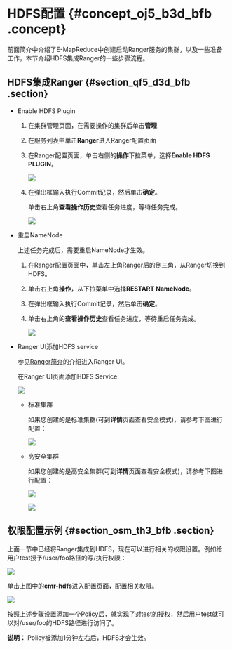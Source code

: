 # HDFS配置 {#concept_oj5_b3d_bfb .concept}

前面简介中介绍了E-MapReduce中创建启动Ranger服务的集群，以及一些准备工作，本节介绍HDFS集成Ranger的一些步骤流程。

## HDFS集成Ranger {#section_qf5_d3d_bfb .section}

-   Enable HDFS Plugin
    1.  在集群管理页面，在需要操作的集群后单击**管理**
    2.  在服务列表中单击**Ranger**进入Ranger配置页面
    3.  在Ranger配置页面，单击右侧的**操作**下拉菜单，选择**Enable HDFS PLUGIN**。

        ![](http://static-aliyun-doc.oss-cn-hangzhou.aliyuncs.com/assets/img/17949/154294488411456_zh-CN.png)

    4.  在弹出框输入执行Commit记录，然后单击**确定**。

        单击右上角**查看操作历史**查看任务进度，等待任务完成。

        ![](http://static-aliyun-doc.oss-cn-hangzhou.aliyuncs.com/assets/img/17949/154294488411459_zh-CN.png)

-   重启NameNode

    上述任务完成后，需要重启NameNode才生效。

    1.  在Ranger配置页面中，单击左上角Ranger后的倒三角，从Ranger切换到HDFS。
    2.  单击右上角**操作**，从下拉菜单中选择**RESTART NameNode**。
    3.  在弹出框输入执行Commit记录，然后单击**确定**。
    4.  单击右上角的**查看操作历史**查看任务进度，等待重启任务完成。

        ![](http://static-aliyun-doc.oss-cn-hangzhou.aliyuncs.com/assets/img/17949/154294488411463_zh-CN.png)

-   Ranger UI添加HDFS service

    参见[Ranger简介](intl.zh-CN/用户指南/组件授权/RANGER/Ranger简介.md#)的介绍进入Ranger UI。

    在Ranger UI页面添加HDFS Service:

    ![](http://static-aliyun-doc.oss-cn-hangzhou.aliyuncs.com/assets/img/17949/154294488511479_zh-CN.png)

    -   标准集群

        如果您创建的是标准集群\(可到**详情**页面查看安全模式\)，请参考下图进行配置：

        ![](http://static-aliyun-doc.oss-cn-hangzhou.aliyuncs.com/assets/img/17949/154294488511480_zh-CN.png)

    -   高安全集群

        如果您创建的是高安全集群\(可到**详情**页面查看安全模式\)，请参考下图进行配置：

        ![](http://static-aliyun-doc.oss-cn-hangzhou.aliyuncs.com/assets/img/17949/154294488511481_zh-CN.png)

        ![](http://static-aliyun-doc.oss-cn-hangzhou.aliyuncs.com/assets/img/17949/154294488521757_zh-CN.png)


## 权限配置示例 {#section_osm_th3_bfb .section}

上面一节中已经将Ranger集成到HDFS，现在可以进行相关的权限设置。例如给用户test授予/user/foo路径的写/执行权限：

![](http://static-aliyun-doc.oss-cn-hangzhou.aliyuncs.com/assets/img/17949/154294488511482_zh-CN.png)

单击上图中的**emr-hdfs**进入配置页面，配置相关权限。

![](http://static-aliyun-doc.oss-cn-hangzhou.aliyuncs.com/assets/img/17949/154294488511483_zh-CN.png)

按照上述步骤设置添加一个Policy后，就实现了对test的授权，然后用户test就可以对/user/foo的HDFS路径进行访问了。

**说明：** Policy被添加1分钟左右后，HDFS才会生效。


